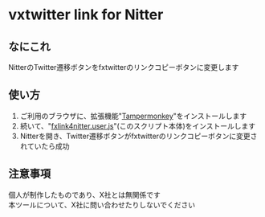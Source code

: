 # vxtwitter link for Nitter

## なにこれ
NitterのTwitter遷移ボタンをfxtwitterのリンクコピーボタンに変更します<br>

## 使い方
1. ご利用のブラウザに、拡張機能"[Tampermonkey](https://www.tampermonkey.net/index.php?locale=en)"をインストールします
2. 続いて、"[fxlink4nitter.user.js](./fxlink4nitter.user.js?raw=1)"(このスクリプト本体)をインストールします
3. Nitterを開き、Twitter遷移ボタンがfxtwitterのリンクコピーボタンに変更されていたら成功

## 注意事項
個人が制作したものであり、X社とは無関係です<br>
本ツールについて、X社に問い合わせたりしないでください<br>